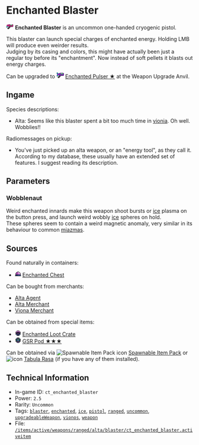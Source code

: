 # Enchanted Blaster

<img src="https://raw.githubusercontent.com/Ceterai/Enternia/main/items/active/weapons/ranged/alta/blaster/ct_enchanted_blaster.png" alt="Enchanted Blaster icon" loading="lazy" width="auto" height="16px"/> **Enchanted Blaster** is an uncommon one-handed cryogenic pistol.

This blaster can launch special charges of enchanted energy. Holding LMB will produce even weirder results.  
Judging by its casing and colors, this might have actually been just a regular toy before its "enchantment". Now instead of soft pellets it blasts out energy charges.

Can be upgraded to <img src="https://raw.githubusercontent.com/Ceterai/Enternia/main/items/active/weapons/ranged/alta/blaster/ct_enchanted_blaster_2.png" alt="Enchanted Pulser ★ icon" loading="lazy" width="auto" height="16px"/> [Enchanted Pulser ★](https://ceterai.github.io/MyEnternia/Wiki/EnchantedPulser) at the Weapon Upgrade Anvil.

## Ingame

Species descriptions:

- Alta: Seems like this blaster spent a bit too much time in [vionia](https://ceterai.github.io/MyEnternia/Wiki/vionia). Oh well. Wobblies!!

Radiomessages on pickup:

- You've just picked up an alta weapon, or an "energy tool", as they call it. According to my database, these usually have an extended set of features. I suggest reading its description.

## Parameters

### Wobblenaut

Weird enchanted innards make this weapon shoot bursts or [ice](https://ceterai.github.io/MyEnternia/Wiki/Tags/Ice) plasma on the button press, and launch weird wobbly [ice](https://ceterai.github.io/MyEnternia/Wiki/Tags/Ice) spheres on hold.  
These spheres seem to contain a weird magnetic anomaly, very similar in its behaviour to common [miazmas](https://ceterai.github.io/MyEnternia/Wiki/miazmas).

## Sources

Found naturally in containers:

- <img src="https://raw.githubusercontent.com/Ceterai/Enternia/main/objects/biome/alterash/viona/chest/icon.png" alt="Enchanted Chest icon" loading="lazy" width="auto" height="16px"/> [Enchanted Chest](https://ceterai.github.io/MyEnternia/Wiki/EnchantedChest)

Can be bought from merchants:

- [Alta Agent](https://ceterai.github.io/MyEnternia/Wiki/AltaAgent)
- [Alta Merchant](https://ceterai.github.io/MyEnternia/Wiki/AltaMerchant)
- [Viona Merchant](https://ceterai.github.io/MyEnternia/Wiki/VionaMerchant)

Can be obtained from special items:

- <img src="https://raw.githubusercontent.com/Ceterai/Enternia/main/items/active/alta/loot/biome/ct_enchanted_loot.png" alt="Enchanted Loot Crate icon" loading="lazy" width="auto" height="16px"/> [Enchanted Loot Crate](https://ceterai.github.io/MyEnternia/Wiki/EnchantedLootCrate)
- <img src="https://raw.githubusercontent.com/Ceterai/Enternia/main/items/active/alta/loot/other/gsr.png" alt="GSR Pod ★★★ icon" loading="lazy" width="auto" height="16px"/> [GSR Pod ★★★](https://ceterai.github.io/MyEnternia/Wiki/GSRPod)

Can be obtained via <img src="https://raw.githubusercontent.com/Silverfeelin/Starbound-SpawnableItemPack/master/interface/sip/iconSmall.png" alt="Spawnable Item Pack icon" width="18" height="14"/> [Spawnable Item Pack](https://steamcommunity.com/sharedfiles/filedetails/?id=733665104) or <img src="https://steamuserimages-a.akamaihd.net/ugc/263843960696222713/3EC9A7C005541F7D577EBCB8C5736B4EFC9973D6/" alt="icon" width="8" height="12"/> [Tabula Rasa](https://community.playstarbound.com/resources/the-tabula-rasa.3222/) (if you have any of them installed).

## Technical Information

- In-game ID: `ct_enchanted_blaster`
- Power: `2.5`
- Rarity: `Uncommon`
- Tags: [`blaster`](https://ceterai.github.io/MyEnternia/Wiki/Tags/Blaster), [`enchanted`](https://ceterai.github.io/MyEnternia/Wiki/Tags/Enchanted), [`ice`](https://ceterai.github.io/MyEnternia/Wiki/Tags/Ice), [`pistol`](https://ceterai.github.io/MyEnternia/Wiki/Tags/Pistol), [`ranged`](https://ceterai.github.io/MyEnternia/Wiki/Tags/Ranged), [`uncommon`](https://ceterai.github.io/MyEnternia/Wiki/Tags/Uncommon), [`upgradeableWeapon`](https://ceterai.github.io/MyEnternia/Wiki/Tags/UpgradeableWeapon), [`vionos`](https://ceterai.github.io/MyEnternia/Wiki/Tags/Vionos), [`weapon`](https://ceterai.github.io/MyEnternia/Wiki/Tags/Weapon)
- File: [`/items/active/weapons/ranged/alta/blaster/ct_enchanted_blaster.activeitem`](https://github.com/Ceterai/Enternia/blob/main/items/active/weapons/ranged/alta/blaster/ct_enchanted_blaster.activeitem)
